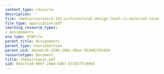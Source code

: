 ```yaml
---
content_type: resource
description: ''
file: /media/courses/4-131-architectural-design-level-ii-material-essence-the-glass-house-fall-2003/93ec7ce8906f2dbd5d67b725577c895d_thomisleassn.pdf
file_type: application/pdf
learning_resource_types:
- Assignments
ocw_type: OCWFile
parent_title: Assignments
parent_type: CourseSection
parent_uid: 4dcbdc35-3286-280c-d6ae-353b023fe928
resourcetype: Document
title: thomisleassn.pdf
uid: 93ec7ce8-906f-2dbd-5d67-b725577c895d
---
```

